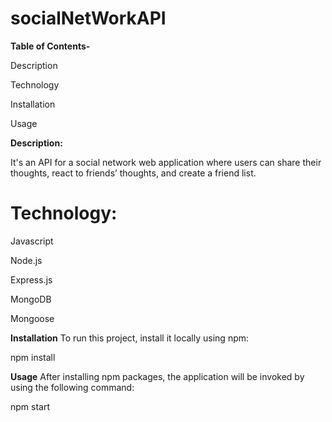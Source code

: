 # socialNetWorkAPI

**Table of Contents-**

Description

Technology

Installation

Usage

**Description:**

It's an API for a social network web application where users can share their thoughts, react to friends’ thoughts, and create a friend list.

# Technology:
Javascript

Node.js

Express.js

MongoDB

Mongoose

**Installation**
To run this project, install it locally using npm:

npm install

**Usage**
After installing npm packages, the application will be invoked by using the following command:

npm start


